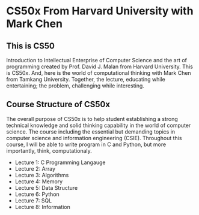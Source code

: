 # CS50x From Harvard University with Mark Chen
## This is CS50
Introduction to Intellectual Enterprise of Computer Science and the art of programming created by Prof. David J. Malan from Harvard University. This is CS50x. And, here is the world of computational thinking with Mark Chen from Tamkang University. Together, the lecture, educating while entertaining; the problem, challenging while interesting.

## Course Structure of CS50x
The overall purpose of CS50x is to help student establishing a strong technical knowledge and solid thinking capability in the world of computer science. The course including the essential but demanding topics in computer science and information engineering (CSIE). Throughout this course, I will be able to write program in C and Python, but more importantly, think, computationaly.

- Lecture 1: C Programming Langauge
- Lecture 2: Array
- Lecture 3: Algorithms
- Lecture 4: Memory
- Lecture 5: Data Structure
- Lecture 6: Python
- Lecture 7: SQL
- Lecture 8: Information